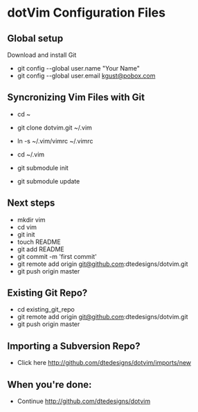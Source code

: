 # dotVim Configuration Files


## Global setup
Download and install Git
* git config --global user.name "Your Name"
* git config --global user.email kgust@pobox.com
        
## Syncronizing Vim Files with Git
* cd ~
* git clone dotvim.git ~/.vim
* ln -s ~/.vim/vimrc ~/.vimrc

* cd ~/.vim
* git submodule init
* git submodule update

## Next steps
* mkdir vim
* cd vim
* git init
* touch README
* git add README
* git commit -m 'first commit'
* git remote add origin git@github.com:dtedesigns/dotvim.git
* git push origin master
      
## Existing Git Repo?
* cd existing_git_repo
* git remote add origin git@github.com:dtedesigns/dotvim.git
* git push origin master
      
## Importing a Subversion Repo?
* Click here http://github.com/dtedesigns/dotvim/imports/new
      
## When you're done:
* Continue http://github.com/dtedesigns/dotvim





